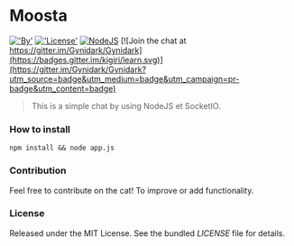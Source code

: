 # Moosta

[!['By'](https://img.shields.io/badge/By-Gynidark-blue.svg)](http://gynidark.github.io/)
[!['License'](https://img.shields.io/badge/License-MIT-blue.svg)](http://gynidark.github.io/)
[![NodeJS](https://img.shields.io/badge/NodeJS-%E2%99%A5-44CB12.svg)](https://nodejs.org/en/)
[![Join the chat at https://gitter.im/Gynidark/Gynidark](https://badges.gitter.im/kigiri/learn.svg)](https://gitter.im/Gynidark/Gynidark?utm_source=badge&utm_medium=badge&utm_campaign=pr-badge&utm_content=badge)

> This is a simple chat by using NodeJS et SocketIO.

### How to install
```
npm install && node app.js
```

### Contribution
Feel free to contribute on the cat! To improve or add functionality.

### License
Released under the MIT License. See the bundled *LICENSE* file for details.